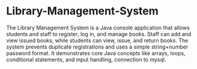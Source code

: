 # Library-Management-System
The Library Management System is a Java console application that allows students and staff to register, log in, and manage books. Staff can add and view issued books, while students can view, issue, and return books. The system prevents duplicate registrations and uses a simple string+number password format. It demonstrates core Java concepts like arrays, loops, conditional statements, and input handling, connection to mysql.







